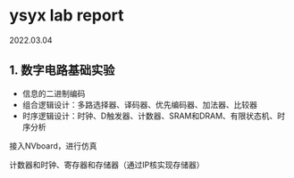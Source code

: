 # ysyx lab report

2022.03.04

## 1. 数字电路基础实验

- 信息的二进制编码
- 组合逻辑设计：多路选择器、译码器、优先编码器、加法器、比较器
- 时序逻辑设计：时钟、D触发器、计数器、SRAM和DRAM、有限状态机、时序分析

接入NVboard，进行仿真

计数器和时钟、寄存器和存储器（通过IP核实现存储器）



